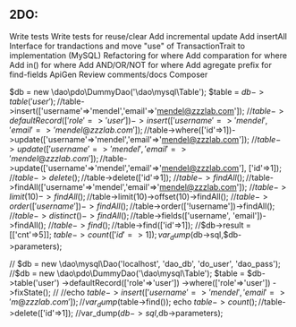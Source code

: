 2DO:
------
Write tests
Write tests for reuse/clear
Add incremental update
Add insertAll
Interface for trandactions and move "use" of TransactionTrait to implementation (MySQL)
Refactoring for where
Add comparation for where
Add in() for where
Add AND/OR/NOT for where
Add agregate prefix for find-fields
ApiGen
Review comments/docs
Composer

$db = new \dao\pdo\DummyDao('\dao\mysql\Table');
$table = $db->table('user');
//$table->insert(['username'=>'mendel','email'=>'mendel@zzzlab.com']);
//$table->defaultRecord(['role'=>'user'])->insert(['username'=>'mendel','email'=>'mendel@zzzlab.com']);
//$table->where(['id'=>1])->update(['username'=>'mendel','email'=>'mendel@zzzlab.com']);
//$table->update(['username'=>'mendel','email'=>'mendel@zzzlab.com']);
//$table->update(['username'=>'mendel','email'=>'mendel@zzzlab.com'], ['id'=>1]);
//$table->delete();
//$table->delete(['id'=>1]);
//$table->findAll();
//$table->findAll(['username'=>'mendel','email'=>'mendel@zzzlab.com']);
//$table->limit(10)->findAll();
//$table->limit(10)->offset(10)->findAll();
//$table->order(['username'])->findAll();
//$table->order(['!username'])->findAll();
//$table->distinct()->findAll();
//$table->fields(['username', 'email'])->findAll();
//$table->find();
//$table->find(['id'=>1]);
//$db->result = [['cnt'=>5]]; $table->count(['id'=>1]);
var_dump($db->sql,$db->parameters);


//
$db = new \dao\mysql\Dao('localhost', 'dao_db', 'do_user', 'dao_pass');
//$db = new \dao\pdo\DummyDao('\dao\mysql\Table');
$table = $db->table('user')
    ->defaultRecord(['role'=>'user'])
    ->where(['role'=>'user'])
    ->fixState();
//
//echo $table->insert(['username'=>'mendel','email'=>'m@zzzlab.com']);
//var_dump($table->find());
echo $table->count();
//$table->delete(['id'=>1]);
//var_dump($db->sql,$db->parameters);